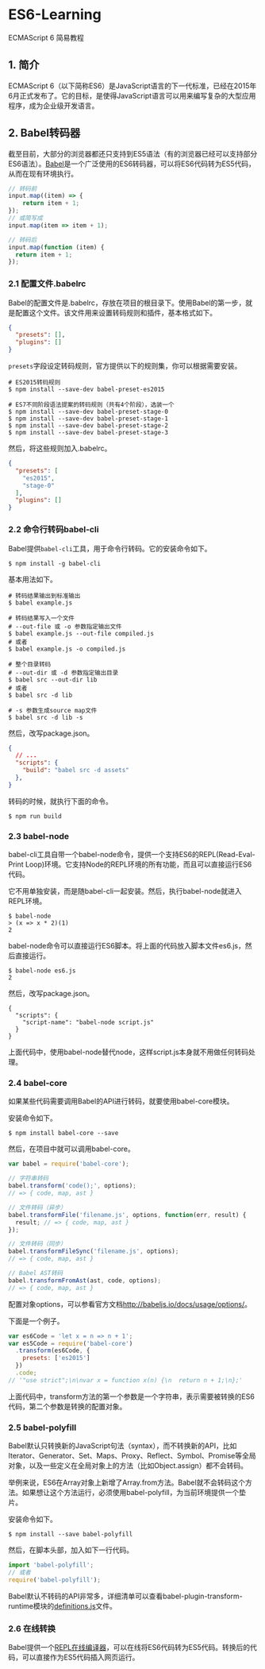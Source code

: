 # ES6-Learning
ECMAScript 6 简易教程

## 1. 简介
ECMAScript 6（以下简称ES6）是JavaScript语言的下一代标准，已经在2015年6月正式发布了。它的目标，是使得JavaScript语言可以用来编写复杂的大型应用程序，成为企业级开发语言。

## 2. Babel转码器
截至目前，大部分的浏览器都还只支持到ES5语法（有的浏览器已经可以支持部分ES6语法）。[Babel](https://babeljs.io/)是一个广泛使用的ES6转码器，可以将ES6代码转为ES5代码，从而在现有环境执行。
``` JavaScript
// 转码前
input.map((item) => {
    return item + 1;
});
// 或简写成
input.map(item => item + 1);

// 转码后
input.map(function (item) {
  return item + 1;
});
```

### 2.1 配置文件.babelrc
Babel的配置文件是.babelrc，存放在项目的根目录下。使用Babel的第一步，就是配置这个文件。该文件用来设置转码规则和插件，基本格式如下。
``` Json
{
  "presets": [],
  "plugins": []
}
```

`presets`字段设定转码规则，官方提供以下的规则集，你可以根据需要安装。
``` Shell
# ES2015转码规则
$ npm install --save-dev babel-preset-es2015

# ES7不同阶段语法提案的转码规则（共有4个阶段），选装一个
$ npm install --save-dev babel-preset-stage-0
$ npm install --save-dev babel-preset-stage-1
$ npm install --save-dev babel-preset-stage-2
$ npm install --save-dev babel-preset-stage-3
```

然后，将这些规则加入.babelrc。
``` Json
{
  "presets": [
    "es2015",
    "stage-0"
  ],
  "plugins": []
}
```

### 2.2 命令行转码babel-cli
Babel提供`babel-cli`工具，用于命令行转码。它的安装命令如下。
``` Shell
$ npm install -g babel-cli
```

基本用法如下。
``` Shell
# 转码结果输出到标准输出
$ babel example.js

# 转码结果写入一个文件
# --out-file 或 -o 参数指定输出文件
$ babel example.js --out-file compiled.js
# 或者
$ babel example.js -o compiled.js

# 整个目录转码
# --out-dir 或 -d 参数指定输出目录
$ babel src --out-dir lib
# 或者
$ babel src -d lib

# -s 参数生成source map文件
$ babel src -d lib -s
```

然后，改写package.json。
``` Json
{
  // ...
  "scripts": {
    "build": "babel src -d assets"
  },
}
```

转码的时候，就执行下面的命令。
``` Shell
$ npm run build
```

### 2.3 babel-node
babel-cli工具自带一个babel-node命令，提供一个支持ES6的REPL(Read-Eval-Print Loop)环境。它支持Node的REPL环境的所有功能，而且可以直接运行ES6代码。

它不用单独安装，而是随babel-cli一起安装。然后，执行babel-node就进入REPL环境。
``` Shell
$ babel-node
> (x => x * 2)(1)
2
```

babel-node命令可以直接运行ES6脚本。将上面的代码放入脚本文件es6.js，然后直接运行。
``` Shell
$ babel-node es6.js
2
```

然后，改写package.json。
``` Shell
{
  "scripts": {
    "script-name": "babel-node script.js"
  }
}
```

上面代码中，使用babel-node替代node，这样script.js本身就不用做任何转码处理。

### 2.4 babel-core
如果某些代码需要调用Babel的API进行转码，就要使用babel-core模块。

安装命令如下。
``` Shell
$ npm install babel-core --save
```

然后，在项目中就可以调用babel-core。
``` JavaScript
var babel = require('babel-core');

// 字符串转码
babel.transform('code();', options);
// => { code, map, ast }

// 文件转码（异步）
babel.transformFile('filename.js', options, function(err, result) {
  result; // => { code, map, ast }
});

// 文件转码（同步）
babel.transformFileSync('filename.js', options);
// => { code, map, ast }

// Babel AST转码
babel.transformFromAst(ast, code, options);
// => { code, map, ast }
```

配置对象options，可以参看官方文档<http://babeljs.io/docs/usage/options/>。

下面是一个例子。
``` JavaScript
var es6Code = 'let x = n => n + 1';
var es5Code = require('babel-core')
  .transform(es6Code, {
    presets: ['es2015']
  })
  .code;
// '"use strict";\n\nvar x = function x(n) {\n  return n + 1;\n};'
```

上面代码中，transform方法的第一个参数是一个字符串，表示需要被转换的ES6代码，第二个参数是转换的配置对象。

### 2.5 babel-polyfill
Babel默认只转换新的JavaScript句法（syntax），而不转换新的API，比如Iterator、Generator、Set、Maps、Proxy、Reflect、Symbol、Promise等全局对象，以及一些定义在全局对象上的方法（比如Object.assign）都不会转码。

举例来说，ES6在Array对象上新增了Array.from方法。Babel就不会转码这个方法。如果想让这个方法运行，必须使用babel-polyfill，为当前环境提供一个垫片。

安装命令如下。
``` Shell
$ npm install --save babel-polyfill
```

然后，在脚本头部，加入如下一行代码。
``` JavaScript
import 'babel-polyfill';
// 或者
require('babel-polyfill');
```

Babel默认不转码的API非常多，详细清单可以查看babel-plugin-transform-runtime模块的[definitions.js](https://github.com/babel/babel/blob/master/packages/babel-plugin-transform-runtime/src/definitions.js)文件。

### 2.6 在线转换
Babel提供一个[REPL在线编译器](https://babeljs.io/repl/)，可以在线将ES6代码转为ES5代码。转换后的代码，可以直接作为ES5代码插入网页运行。
